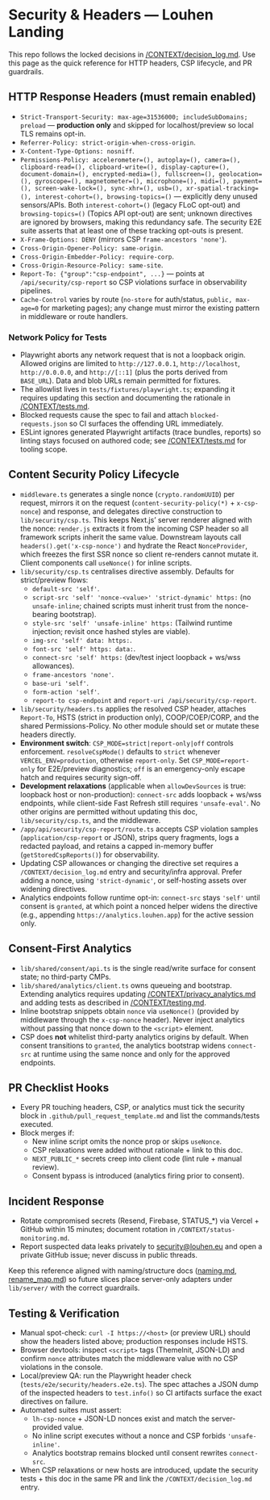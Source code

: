 # Security & Headers — Louhen Landing

This repo follows the locked decisions in [/CONTEXT/decision_log.md](decision_log.md). Use this page as the quick reference for HTTP headers, CSP lifecycle, and PR guardrails.

## HTTP Response Headers (must remain enabled)
- `Strict-Transport-Security: max-age=31536000; includeSubDomains; preload` — **production only** and skipped for localhost/preview so local TLS remains opt-in.
- `Referrer-Policy: strict-origin-when-cross-origin`.
- `X-Content-Type-Options: nosniff`.
- `Permissions-Policy: accelerometer=(), autoplay=(), camera=(), clipboard-read=(), clipboard-write=(), display-capture=(), document-domain=(), encrypted-media=(), fullscreen=(), geolocation=(), gyroscope=(), magnetometer=(), microphone=(), midi=(), payment=(), screen-wake-lock=(), sync-xhr=(), usb=(), xr-spatial-tracking=(), interest-cohort=(), browsing-topics=()` — explicitly deny unused sensors/APIs. Both `interest-cohort=()` (legacy FLoC opt-out) and `browsing-topics=()` (Topics API opt-out) are sent; unknown directives are ignored by browsers, making this redundancy safe. The security E2E suite asserts that at least one of these tracking opt-outs is present.
- `X-Frame-Options: DENY` (mirrors CSP `frame-ancestors 'none'`).
- `Cross-Origin-Opener-Policy: same-origin`.
- `Cross-Origin-Embedder-Policy: require-corp`.
- `Cross-Origin-Resource-Policy: same-site`.
- `Report-To: {"group":"csp-endpoint", ...}` — points at `/api/security/csp-report` so CSP violations surface in observability pipelines.
- `Cache-Control` varies by route (`no-store` for auth/status, `public, max-age=0` for marketing pages); any change must mirror the existing pattern in middleware or route handlers.

### Network Policy for Tests
- Playwright aborts any network request that is not a loopback origin. Allowed origins are limited to `http://127.0.0.1`, `http://localhost`, `http://0.0.0.0`, and `http://[::1]` (plus the ports derived from `BASE_URL`). Data and blob URLs remain permitted for fixtures.
- The allowlist lives in `tests/fixtures/playwright.ts`; expanding it requires updating this section and documenting the rationale in [/CONTEXT/tests.md](tests.md#shell-agnostic-execution).
- Blocked requests cause the spec to fail and attach `blocked-requests.json` so CI surfaces the offending URL immediately.
- ESLint ignores generated Playwright artifacts (trace bundles, reports) so linting stays focused on authored code; see [/CONTEXT/tests.md](tests.md#shell-agnostic-execution) for tooling scope.

## Content Security Policy Lifecycle
- `middleware.ts` generates a single nonce (`crypto.randomUUID`) per request, mirrors it on the request (`content-security-policy(*)` + `x-csp-nonce`) and response, and delegates directive construction to `lib/security/csp.ts`. This keeps Next.js’ server renderer aligned with the nonce: `render.js` extracts it from the incoming CSP header so all framework scripts inherit the same value. Downstream layouts call `headers().get('x-csp-nonce')` and hydrate the React `NonceProvider`, which freezes the first SSR nonce so client re-renders cannot mutate it. Client components call `useNonce()` for inline scripts.
- `lib/security/csp.ts` centralises directive assembly. Defaults for strict/preview flows:
  - `default-src 'self'`.
  - `script-src 'self' 'nonce-<value>' 'strict-dynamic' https:` (no `unsafe-inline`; chained scripts must inherit trust from the nonce-bearing bootstrap).
  - `style-src 'self' 'unsafe-inline' https:` (Tailwind runtime injection; revisit once hashed styles are viable).
  - `img-src 'self' data: https:`.
  - `font-src 'self' https: data:`.
  - `connect-src 'self' https:` (dev/test inject loopback + ws/wss allowances).
  - `frame-ancestors 'none'`.
  - `base-uri 'self'`.
  - `form-action 'self'`.
  - `report-to csp-endpoint` and `report-uri /api/security/csp-report`.
- `lib/security/headers.ts` applies the resolved CSP header, attaches `Report-To`, HSTS (strict in production only), COOP/COEP/CORP, and the shared Permissions-Policy. No other module should set or mutate these headers directly.
- **Environment switch**: `CSP_MODE=strict|report-only|off` controls enforcement. `resolveCspMode()` defaults to `strict` whenever `VERCEL_ENV=production`, otherwise `report-only`. Set `CSP_MODE=report-only` for E2E/preview diagnostics; `off` is an emergency-only escape hatch and requires security sign-off.
- **Development relaxations** (applicable when `allowDevSources` is true: loopback host or non-production): `connect-src` adds loopback + ws/wss endpoints, while client-side Fast Refresh still requires `'unsafe-eval'`. No other origins are permitted without updating this doc, `lib/security/csp.ts`, and the middleware.
- `/app/api/security/csp-report/route.ts` accepts CSP violation samples (`application/csp-report` or JSON), strips query fragments, logs a redacted payload, and retains a capped in-memory buffer (`getStoredCspReports()`) for observability.
- Updating CSP allowances or changing the directive set requires a `/CONTEXT/decision_log.md` entry and security/infra approval. Prefer adding a nonce, using `'strict-dynamic'`, or self-hosting assets over widening directives.
- Analytics endpoints follow runtime opt-in: `connect-src` stays `'self'` until consent is `granted`, at which point a nonced helper widens the directive (e.g., appending `https://analytics.louhen.app`) for the active session only.

## Consent-First Analytics
- `lib/shared/consent/api.ts` is the single read/write surface for consent state; no third-party CMPs.
- `lib/shared/analytics/client.ts` owns queueing and bootstrap. Extending analytics requires updating [/CONTEXT/privacy_analytics.md](privacy_analytics.md) and adding tests as described in [/CONTEXT/testing.md](testing.md).
- Inline bootstrap snippets obtain `nonce` via `useNonce()` (provided by middleware through the `x-csp-nonce` header). Never inject analytics without passing that nonce down to the `<script>` element.
- CSP does **not** whitelist third-party analytics origins by default. When consent transitions to `granted`, the analytics bootstrap widens `connect-src` at runtime using the same nonce and only for the approved endpoints.

## PR Checklist Hooks
- Every PR touching headers, CSP, or analytics must tick the security block in `.github/pull_request_template.md` and list the commands/tests executed.
- Block merges if:
  - New inline script omits the nonce prop or skips `useNonce`.
  - CSP relaxations were added without rationale + link to this doc.
  - `NEXT_PUBLIC_*` secrets creep into client code (lint rule + manual review).
  - Consent bypass is introduced (analytics firing prior to consent).

## Incident Response
- Rotate compromised secrets (Resend, Firebase, STATUS_*) via Vercel + GitHub within 15 minutes; document rotation in `/CONTEXT/status-monitoring.md`.
- Report suspected data leaks privately to security@louhen.eu and open a private GitHub issue; never discuss in public threads.

Keep this reference aligned with naming/structure docs ([naming.md](naming.md), [rename_map.md](rename_map.md)) so future slices place server-only adapters under `lib/server/` with the correct guardrails.

## Testing & Verification
- Manual spot-check: `curl -I https://<host>` (or preview URL) should show the headers listed above; production responses include HSTS.
- Browser devtools: inspect `<script>` tags (ThemeInit, JSON-LD) and confirm `nonce` attributes match the middleware value with no CSP violations in the console.
- Local/preview QA: run the Playwright header check (`tests/e2e/security/headers.e2e.ts`). The spec attaches a JSON dump of the inspected headers to `test.info()` so CI artifacts surface the exact directives on failure.
- Automated suites must assert:
  - `lh-csp-nonce` + JSON-LD nonces exist and match the server-provided value.
  - No inline script executes without a nonce and CSP forbids `'unsafe-inline'`.
  - Analytics bootstrap remains blocked until consent rewrites `connect-src`.
- When CSP relaxations or new hosts are introduced, update the security tests + this doc in the same PR and link the `/CONTEXT/decision_log.md` entry.

